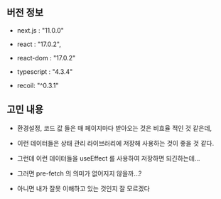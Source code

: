 ## 버전 정보

- next.js : "11.0.0"
- react : "17.0.2",
- react-dom : "17.0.2"
- typescript : "4.3.4"

- recoil: "^0.3.1"

## 고민 내용
- 환경설정, 코드 값 들은 매 페이지마다 받아오는 것은 비효율 적인 것 같은데,
- 이런 데이터들은 상태 관리 라이브러리에 저장해 사용하는 것이 좋을 것 같다.
- 그런데 이런 데이터들을 useEffect 를 사용하여 저장하면 되긴하는데...
- 그러면 pre-fetch 의 의미가 없어지지 않을까...?

- 아니면 내가 잘못 이해하고 있는 것인지 잘 모르겠다